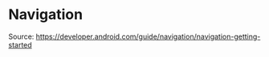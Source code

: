 # Navigation

Source: https://developer.android.com/guide/navigation/navigation-getting-started









